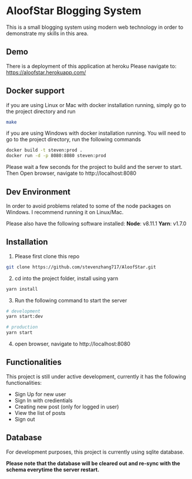 # AloofStar Blogging System

This is a small blogging system using modern web technology in order to demonstrate my skills in this area.

## Demo

There is a deployment of this application at heroku
Please navigate to: https://aloofstar.herokuapp.com/

## Docker support

if you are using Linux or Mac with docker installation running, simply go to the project directory and run

```bash
make
```

if you are using Windows with docker installation running. You will need to go to the project directory, run the following commands

```bash
docker build -t steven:prod .
docker run -d -p 8080:8080 steven:prod
```

Please wait a few seconds for the project to build and the server to start.
Then Open browser, navigate to http://localhost:8080

## Dev Environment

In order to avoid problems related to some of the node packages on Windows. I recommend running it on Linux/Mac.

Please also have the following software installed:
**Node**: v8.11.1
**Yarn**: v1.7.0

## Installation

1.  Please first clone this repo

```bash
git clone https://github.com/stevenzhang717/AloofStar.git
```

2.  cd into the project folder, install using yarn

```bash
yarn install
```

3.  Run the following command to start the server

```bash
# development
yarn start:dev

# production
yarn start
```

4.  open browser, navigate to http://localhost:8080

## Functionalities

This project is still under active development, currently it has the following functionalities:

* Sign Up for new user
* Sign In with credientials
* Creating new post (only for logged in user)
* View the list of posts
* Sign out

## Database

For development purposes, this project is currently using sqlite database.

**Please note that the database will be cleared out and re-sync with the schema everytime the server restart.**
